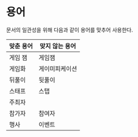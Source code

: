 # 용어

문서의 일관성을 위해 다음과 같이 용어를 맞추어 사용한다.

| 맞춘 용어 | 맞지 않는 용어 |
| --- | --- |
| 게임 잼 | 게임잼 |
| 게임화 | 게이미피케이션 |
| 뒤풀이 | 뒷풀이 |
| 스태프 | 스탭 |
| 주최자 | |
| 참가자 | 참여자 |
| 행사 | 이벤트 |
